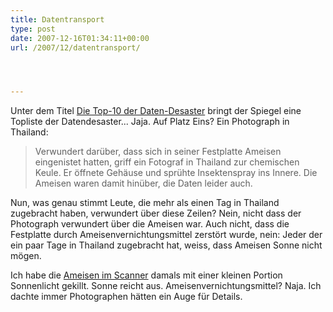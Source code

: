```yaml
---
title: Datentransport
type: post
date: 2007-12-16T01:34:11+00:00
url: /2007/12/datentransport/




---
```

Unter dem Titel [Die Top-10 der Daten-Desaster][1] bringt der Spiegel eine Topliste der Datendesaster... Jaja. Auf Platz Eins? Ein Photograph in Thailand:

> Verwundert darüber, dass sich in seiner Festplatte Ameisen eingenistet hatten, griff ein Fotograf in Thailand zur chemischen Keule. Er öffnete Gehäuse und sprühte Insektenspray ins Innere. Die Ameisen waren damit hinüber, die Daten leider auch.

Nun, was genau stimmt Leute, die mehr als einen Tag in Thailand zugebracht haben, verwundert über diese Zeilen? Nein, nicht dass der Photograph verwundert über die Ameisen war. Auch nicht, dass die Festplatte durch Ameisenvernichtungsmittel zerstört wurde, nein: Jeder der ein paar Tage in Thailand zugebracht hat, weiss, dass Ameisen Sonne nicht mögen.

Ich habe die [Ameisen im Scanner][2] damals mit einer kleinen Portion Sonnenlicht gekillt. Sonne reicht aus. Ameisenvernichtungsmittel? Naja. Ich dachte immer Photographen hätten ein Auge für Details.

 [1]: http://www.spiegel.de/netzwelt/tech/0,1518,522562-9,00.html
 [2]: http://flickr.com/photos/schreibblogade/472175485/
